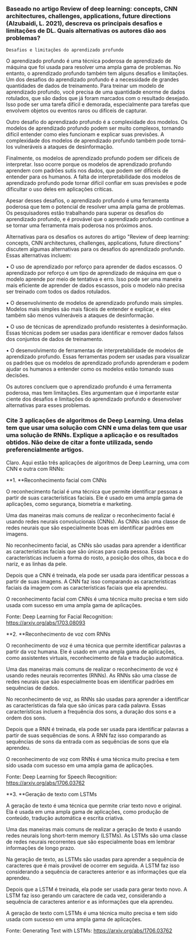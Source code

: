 ### Baseado no artigo Review of deep learning: concepts, CNN architectures, challenges, applications, future directions (Alzubaidi, L. 2021), descreva os principais desafios e limitações de DL. Quais alternativas os autores dão aos problemas?

    Desafios e limitações do aprendizado profundo
    
O aprendizado profundo é uma técnica poderosa de aprendizado de máquina que foi usada para resolver uma ampla gama de problemas. No entanto, o aprendizado profundo também tem alguns desafios e limitações.
Um dos desafios do aprendizado profundo é a necessidade de grandes quantidades de dados de treinamento. Para treinar um modelo de aprendizado profundo, você precisa de uma quantidade enorme de dados rotulados, que são dados que já foram marcados com o resultado desejado. Isso pode ser uma tarefa difícil e demorada, especialmente para tarefas que envolvem objetos ou eventos raros ou difíceis de capturar.

Outro desafio do aprendizado profundo é a complexidade dos modelos. Os modelos de aprendizado profundo podem ser muito complexos, tornando difícil entender como eles funcionam e explicar suas previsões. A complexidade dos modelos de aprendizado profundo também pode torná-los vulneráveis a ataques de desinformação.

Finalmente, os modelos de aprendizado profundo podem ser difíceis de interpretar. Isso ocorre porque os modelos de aprendizado profundo aprendem com padrões sutis nos dados, que podem ser difíceis de entender para os humanos. A falta de interpretabilidade dos modelos de aprendizado profundo pode tornar difícil confiar em suas previsões e pode dificultar o uso deles em aplicações críticas.

Apesar desses desafios, o aprendizado profundo é uma ferramenta poderosa que tem o potencial de resolver uma ampla gama de problemas. Os pesquisadores estão trabalhando para superar os desafios do aprendizado profundo, e é provável que o aprendizado profundo continue a se tornar uma ferramenta mais poderosa nos próximos anos.

Alternativas para os desafios os autores do artigo "Review of deep learning: concepts, CNN architectures, challenges, applications, future directions" discutem algumas alternativas para os desafios do aprendizado profundo. Essas alternativas incluem:

•	O uso de aprendizado por reforço para aprender de dados escassos. O aprendizado por reforço é um tipo de aprendizado de máquina em que o modelo aprende por meio de tentativa e erro. Isso pode ser uma maneira mais eficiente de aprender de dados escassos, pois o modelo não precisa ser treinado com todos os dados rotulados.

•	O desenvolvimento de modelos de aprendizado profundo mais simples. Modelos mais simples são mais fáceis de entender e explicar, e eles também são menos vulneráveis a ataques de desinformação.

•	O uso de técnicas de aprendizado profundo resistentes à desinformação. Essas técnicas podem ser usadas para identificar e remover dados falsos dos conjuntos de dados de treinamento.

•	O desenvolvimento de ferramentas de interpretabilidade de modelos de aprendizado profundo. Essas ferramentas podem ser usadas para visualizar os padrões que os modelos de aprendizado profundo aprenderam e podem ajudar os humanos a entender como os modelos estão tomando suas decisões.

Os autores concluem que o aprendizado profundo é uma ferramenta poderosa, mas tem limitações. Eles argumentam que é importante estar ciente dos desafios e limitações do aprendizado profundo e desenvolver alternativas para esses problemas.


   ### Cite 3 aplicações de algoritmos de Deep Learning. Uma delas tem que usar uma solução com CNN e uma delas tem que usar uma solução de RNNs. Explique a aplicação e os resultados obtidos. Não deixe de citar a fonte utilizada, sendo preferencialmente artigos.

   
Claro. Aqui estão três aplicações de algoritmos de Deep Learning, uma com CNN e outra com RNNs:

**1. **Reconhecimento facial com CNNs

O reconhecimento facial é uma técnica que permite identificar pessoas a partir de suas características faciais. Ele é usado em uma ampla gama de aplicações, como segurança, biometria e marketing.

Uma das maneiras mais comuns de realizar o reconhecimento facial é usando redes neurais convolucionais (CNNs). As CNNs são uma classe de redes neurais que são especialmente boas em identificar padrões em imagens.

No reconhecimento facial, as CNNs são usadas para aprender a identificar as características faciais que são únicas para cada pessoa. Essas características incluem a forma do rosto, a posição dos olhos, da boca e do nariz, e as linhas da pele.

Depois que a CNN é treinada, ela pode ser usada para identificar pessoas a partir de suas imagens. A CNN faz isso comparando as características faciais da imagem com as características faciais que ela aprendeu.

O reconhecimento facial com CNNs é uma técnica muito precisa e tem sido usada com sucesso em uma ampla gama de aplicações.

Fonte: Deep Learning for Facial Recognition: https://arxiv.org/abs/1703.08093

**2. **Reconhecimento de voz com RNNs

O reconhecimento de voz é uma técnica que permite identificar palavras a partir da voz humana. Ele é usado em uma ampla gama de aplicações, como assistentes virtuais, reconhecimento de fala e tradução automática.

Uma das maneiras mais comuns de realizar o reconhecimento de voz é usando redes neurais recorrentes (RNNs). As RNNs são uma classe de redes neurais que são especialmente boas em identificar padrões em sequências de dados.

No reconhecimento de voz, as RNNs são usadas para aprender a identificar as características da fala que são únicas para cada palavra. Essas características incluem a frequência dos sons, a duração dos sons e a ordem dos sons.

Depois que a RNN é treinada, ela pode ser usada para identificar palavras a partir de suas sequências de sons. A RNN faz isso comparando as sequências de sons da entrada com as sequências de sons que ela aprendeu.

O reconhecimento de voz com RNNs é uma técnica muito precisa e tem sido usada com sucesso em uma ampla gama de aplicações.

Fonte: Deep Learning for Speech Recognition: https://arxiv.org/abs/1706.03762

**3. **Geração de texto com LSTMs

A geração de texto é uma técnica que permite criar texto novo e original. Ela é usada em uma ampla gama de aplicações, como produção de conteúdo, tradução automática e escrita criativa.

Uma das maneiras mais comuns de realizar a geração de texto é usando redes neurais long short-term memory (LSTMs). As LSTMs são uma classe de redes neurais recorrentes que são especialmente boas em lembrar informações de longo prazo.

Na geração de texto, as LSTMs são usadas para aprender a sequência de caracteres que é mais provável de ocorrer em seguida. A LSTM faz isso considerando a sequência de caracteres anterior e as informações que ela aprendeu.

Depois que a LSTM é treinada, ela pode ser usada para gerar texto novo. A LSTM faz isso gerando um caractere de cada vez, considerando a sequência de caracteres anterior e as informações que ela aprendeu.

A geração de texto com LSTMs é uma técnica muito precisa e tem sido usada com sucesso em uma ampla gama de aplicações.

Fonte: Generating Text with LSTMs: https://arxiv.org/abs/1706.03762